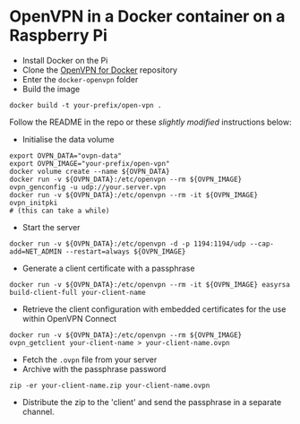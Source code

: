 # OpenVPN in a Docker container on a Raspberry Pi

- Install Docker on the Pi
- Clone the [OpenVPN for Docker](https://github.com/kylemanna/docker-openvpn.git) repository
- Enter the `docker-openvpn` folder
- Build the image

```shell
docker build -t your-prefix/open-vpn .
```

Follow the README in the repo or these _slightly modified_ instructions below:

- Initialise the data volume

```shell
export OVPN_DATA="ovpn-data"
export OVPN_IMAGE="your-prefix/open-vpn"
docker volume create --name ${OVPN_DATA}
docker run -v ${OVPN_DATA}:/etc/openvpn --rm ${OVPN_IMAGE} ovpn_genconfig -u udp://your.server.vpn
docker run -v ${OVPN_DATA}:/etc/openvpn --rm -it ${OVPN_IMAGE} ovpn_initpki
# (this can take a while)
```

- Start the server

```shell
docker run -v ${OVPN_DATA}:/etc/openvpn -d -p 1194:1194/udp --cap-add=NET_ADMIN --restart=always ${OVPN_IMAGE}
```

- Generate a client certificate with a passphrase

```shell
docker run -v ${OVPN_DATA}:/etc/openvpn --rm -it ${OVPN_IMAGE} easyrsa build-client-full your-client-name
```

- Retrieve the client configuration with embedded certificates for the use within OpenVPN Connect

```shell
docker run -v ${OVPN_DATA}:/etc/openvpn --rm ${OVPN_IMAGE} ovpn_getclient your-client-name > your-client-name.ovpn
```

- Fetch the `.ovpn` file from your server
- Archive with the passphrase password

```shell
zip -er your-client-name.zip your-client-name.ovpn
```

- Distribute the zip to the 'client' and send the passphrase in a separate channel.
